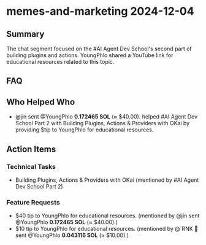# memes-and-marketing 2024-12-04

## Summary
The chat segment focused on the #AI Agent Dev School's second part of building plugins and actions. YoungPhlo shared a YouTube link for educational resources related to this topic.

## FAQ


## Who Helped Who
- @jin sent @YoungPhlo **0.172465 SOL** (≈ $40.00). helped #AI Agent Dev School Part 2 with Building Plugins, Actions & Providers with OKai by providing $tip to YoungPhlo for educational resources.

## Action Items

### Technical Tasks
- Building Plugins, Actions & Providers with OKai (mentioned by #AI Agent Dev School Part 2)

### Feature Requests
- $40 tip to YoungPhlo for educational resources. (mentioned by @jin sent @YoungPhlo **0.172465 SOL** (≈ $40.00).)
- $10 tip to YoungPhlo for educational resources. (mentioned by @`RNK 🪽 sent @YoungPhlo **0.043116 SOL** (≈ $10.00).)